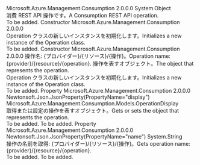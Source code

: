<Type Name="Operation" FullName="Microsoft.Azure.Management.Consumption.Models.Operation">
  <TypeSignature Language="C#" Value="public class Operation" />
  <TypeSignature Language="ILAsm" Value=".class public auto ansi beforefieldinit Operation extends System.Object" />
  <TypeSignature Language="DocId" Value="T:Microsoft.Azure.Management.Consumption.Models.Operation" />
  <TypeSignature Language="VB.NET" Value="Public Class Operation" />
  <TypeSignature Language="F#" Value="type Operation = class" />
  <AssemblyInfo>
    <AssemblyName>Microsoft.Azure.Management.Consumption</AssemblyName>
    <AssemblyVersion>2.0.0.0</AssemblyVersion>
  </AssemblyInfo>
  <Base>
    <BaseTypeName>System.Object</BaseTypeName>
  </Base>
  <Interfaces />
  <Docs>
    <summary>
            <span data-ttu-id="97ddb-101">消費 REST API 操作です。</span><span class="sxs-lookup"><span data-stu-id="97ddb-101">A Consumption REST API operation.</span></span>
            </summary>
    <remarks>To be added.</remarks>
  </Docs>
  <Members>
    <Member MemberName=".ctor">
      <MemberSignature Language="C#" Value="public Operation ();" />
      <MemberSignature Language="ILAsm" Value=".method public hidebysig specialname rtspecialname instance void .ctor() cil managed" />
      <MemberSignature Language="DocId" Value="M:Microsoft.Azure.Management.Consumption.Models.Operation.#ctor" />
      <MemberSignature Language="VB.NET" Value="Public Sub New ()" />
      <MemberType>Constructor</MemberType>
      <AssemblyInfo>
        <AssemblyName>Microsoft.Azure.Management.Consumption</AssemblyName>
        <AssemblyVersion>2.0.0.0</AssemblyVersion>
      </AssemblyInfo>
      <Parameters />
      <Docs>
        <summary>
            <span data-ttu-id="97ddb-102">Operation クラスの新しいインスタンスを初期化します。</span><span class="sxs-lookup"><span data-stu-id="97ddb-102">Initializes a new instance of the Operation class.</span></span>
            </summary>
        <remarks>To be added.</remarks>
      </Docs>
    </Member>
    <Member MemberName=".ctor">
      <MemberSignature Language="C#" Value="public Operation (string name = null, Microsoft.Azure.Management.Consumption.Models.OperationDisplay display = null);" />
      <MemberSignature Language="ILAsm" Value=".method public hidebysig specialname rtspecialname instance void .ctor(string name, class Microsoft.Azure.Management.Consumption.Models.OperationDisplay display) cil managed" />
      <MemberSignature Language="DocId" Value="M:Microsoft.Azure.Management.Consumption.Models.Operation.#ctor(System.String,Microsoft.Azure.Management.Consumption.Models.OperationDisplay)" />
      <MemberSignature Language="VB.NET" Value="Public Sub New (Optional name As String = null, Optional display As OperationDisplay = null)" />
      <MemberSignature Language="F#" Value="new Microsoft.Azure.Management.Consumption.Models.Operation : string * Microsoft.Azure.Management.Consumption.Models.OperationDisplay -&gt; Microsoft.Azure.Management.Consumption.Models.Operation" Usage="new Microsoft.Azure.Management.Consumption.Models.Operation (name, display)" />
      <MemberType>Constructor</MemberType>
      <AssemblyInfo>
        <AssemblyName>Microsoft.Azure.Management.Consumption</AssemblyName>
        <AssemblyVersion>2.0.0.0</AssemblyVersion>
      </AssemblyInfo>
      <Parameters>
        <Parameter Name="name" Type="System.String" />
        <Parameter Name="display" Type="Microsoft.Azure.Management.Consumption.Models.OperationDisplay" />
      </Parameters>
      <Docs>
        <param name="name"><span data-ttu-id="97ddb-103">操作名: {プロバイダー}/{リソース}/{操作}。</span><span class="sxs-lookup"><span data-stu-id="97ddb-103">Operation name: {provider}/{resource}/{operation}.</span></span></param>
        <param name="display"><span data-ttu-id="97ddb-104">操作を表すオブジェクト。</span><span class="sxs-lookup"><span data-stu-id="97ddb-104">The object that represents the operation.</span></span></param>
        <summary>
            <span data-ttu-id="97ddb-105">Operation クラスの新しいインスタンスを初期化します。</span><span class="sxs-lookup"><span data-stu-id="97ddb-105">Initializes a new instance of the Operation class.</span></span>
            </summary>
        <remarks>To be added.</remarks>
      </Docs>
    </Member>
    <Member MemberName="Display">
      <MemberSignature Language="C#" Value="public Microsoft.Azure.Management.Consumption.Models.OperationDisplay Display { get; set; }" />
      <MemberSignature Language="ILAsm" Value=".property instance class Microsoft.Azure.Management.Consumption.Models.OperationDisplay Display" />
      <MemberSignature Language="DocId" Value="P:Microsoft.Azure.Management.Consumption.Models.Operation.Display" />
      <MemberSignature Language="VB.NET" Value="Public Property Display As OperationDisplay" />
      <MemberSignature Language="F#" Value="member this.Display : Microsoft.Azure.Management.Consumption.Models.OperationDisplay with get, set" Usage="Microsoft.Azure.Management.Consumption.Models.Operation.Display" />
      <MemberType>Property</MemberType>
      <AssemblyInfo>
        <AssemblyName>Microsoft.Azure.Management.Consumption</AssemblyName>
        <AssemblyVersion>2.0.0.0</AssemblyVersion>
      </AssemblyInfo>
      <Attributes>
        <Attribute>
          <AttributeName>Newtonsoft.Json.JsonProperty(PropertyName="display")</AttributeName>
        </Attribute>
      </Attributes>
      <ReturnValue>
        <ReturnType>Microsoft.Azure.Management.Consumption.Models.OperationDisplay</ReturnType>
      </ReturnValue>
      <Docs>
        <summary>
            <span data-ttu-id="97ddb-106">取得または設定の操作を表すオブジェクト。</span><span class="sxs-lookup"><span data-stu-id="97ddb-106">Gets or sets the object that represents the operation.</span></span>
            </summary>
        <value>To be added.</value>
        <remarks>To be added.</remarks>
      </Docs>
    </Member>
    <Member MemberName="Name">
      <MemberSignature Language="C#" Value="public string Name { get; }" />
      <MemberSignature Language="ILAsm" Value=".property instance string Name" />
      <MemberSignature Language="DocId" Value="P:Microsoft.Azure.Management.Consumption.Models.Operation.Name" />
      <MemberSignature Language="VB.NET" Value="Public ReadOnly Property Name As String" />
      <MemberSignature Language="F#" Value="member this.Name : string" Usage="Microsoft.Azure.Management.Consumption.Models.Operation.Name" />
      <MemberType>Property</MemberType>
      <AssemblyInfo>
        <AssemblyName>Microsoft.Azure.Management.Consumption</AssemblyName>
        <AssemblyVersion>2.0.0.0</AssemblyVersion>
      </AssemblyInfo>
      <Attributes>
        <Attribute>
          <AttributeName>Newtonsoft.Json.JsonProperty(PropertyName="name")</AttributeName>
        </Attribute>
      </Attributes>
      <ReturnValue>
        <ReturnType>System.String</ReturnType>
      </ReturnValue>
      <Docs>
        <summary>
            <span data-ttu-id="97ddb-107">操作の名前を取得: {プロバイダー}/{リソース}/{操作}。</span><span class="sxs-lookup"><span data-stu-id="97ddb-107">Gets operation name: {provider}/{resource}/{operation}.</span></span>
            </summary>
        <value>To be added.</value>
        <remarks>To be added.</remarks>
      </Docs>
    </Member>
  </Members>
</Type>
